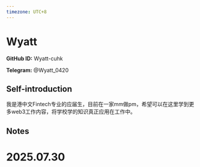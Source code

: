 ```yaml
---
timezone: UTC+8
---
```


# Wyatt

**GitHub ID:** Wyatt-cuhk

**Telegram:** @Wyatt_0420

## Self-introduction

我是港中文Fintech专业的应届生，目前在一家mm做pm，希望可以在这里学到更多web3工作内容，将学校学的知识真正应用在工作中。

## Notes

<!-- Content_START -->

# 2025.07.30


<!-- Content_END -->
